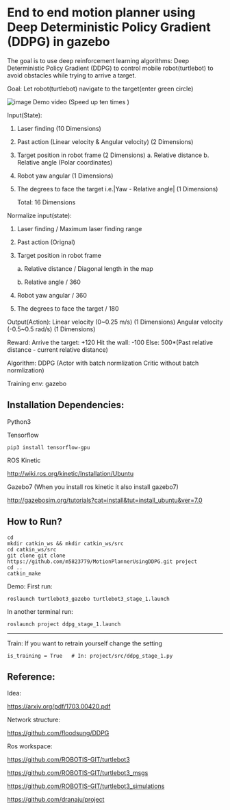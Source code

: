 # End to end motion planner using Deep Deterministic Policy Gradient (DDPG) in gazebo

The goal is to use deep reinforcement learning algorithms: Deep Deterministic Policy Gradient (DDPG) to control mobile robot(turtlebot) to avoid obstacles while trying to arrive a target.

Goal: Let robot(turtlebot) navigate to the target(enter green circle)

![image](https://github.com/m5823779/MotionPlannerUsingDDPG/blob/master/demo/demo.gif)
Demo video (Speed up ten times )

Input(State):
  1. Laser finding (10 Dimensions)
  2. Past action (Linear velocity & Angular velocity) (2 Dimensions)
  3. Target position in robot frame (2 Dimensions)
      a. Relative distance
      b. Relative angle (Polar coordinates)
  4. Robot yaw angular (1 Dimensions)
  5. The degrees to face the target i.e.|Yaw - Relative angle| (1 Dimensions)
  
     Total: 16 Dimensions


Normalize input(state):
  1. Laser finding / Maximum laser finding range
  
  2. Past action (Orignal)
  
  3. Target position in robot frame
      
      a. Relative distance / Diagonal length in the map
  
      b. Relative angle / 360
  
  4. Robot yaw angular / 360
  
  5. The degrees to face the target / 180


Output(Action):
Linear velocity (0~0.25 m/s) (1 Dimensions)
Angular velocity (-0.5~0.5 rad/s) (1 Dimensions)


Reward:
Arrive the target: +120
Hit the wall: -100
Else: 500*(Past relative distance - current relative distance)


Algorithm: DDPG (Actor with batch normlization Critic without batch normlization)


Training env: gazebo

## Installation Dependencies:

Python3

Tensorflow

```
pip3 install tensorflow-gpu
```
ROS Kinetic

http://wiki.ros.org/kinetic/Installation/Ubuntu

Gazebo7 (When you install ros kinetic it also install gazebo7)

http://gazebosim.org/tutorials?cat=install&tut=install_ubuntu&ver=7.0


## How to Run?
```
cd
mkdir catkin_ws && mkdir catkin_ws/src
cd catkin_ws/src
git clone git clone https://github.com/m5823779/MotionPlannerUsingDDPG.git project
cd ..
catkin_make
```

Demo:
First run:
```
roslaunch turtlebot3_gazebo turtlebot3_stage_1.launch
```
In another terminal run:
```
roslaunch project ddpg_stage_1.launch
```
_______________________________________________________

Train:
If you want to retrain yourself change the setting

```
is_training = True   # In: project/src/ddpg_stage_1.py
```

## Reference:

Idea:

https://arxiv.org/pdf/1703.00420.pdf

Network structure:

https://github.com/floodsung/DDPG

Ros workspace:

https://github.com/ROBOTIS-GIT/turtlebot3

https://github.com/ROBOTIS-GIT/turtlebot3_msgs


https://github.com/ROBOTIS-GIT/turtlebot3_simulations

https://github.com/dranaju/project
